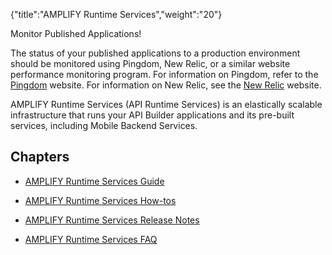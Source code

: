{"title":"AMPLIFY Runtime Services","weight":"20"} 

Monitor Published Applications!

The status of your published applications to a production environment should be monitored using Pingdom, New Relic, or a similar website performance monitoring program. For information on Pingdom, refer to the [Pingdom](https://www.pingdom.com/) website. For information on New Relic, see the [New Relic](https://newrelic.com/) website.

AMPLIFY Runtime Services (API Runtime Services) is an elastically scalable infrastructure that runs your API Builder applications and its pre-built services, including Mobile Backend Services.

## Chapters

*   [AMPLIFY Runtime Services Guide](/docs/appc/Axway_API_Builder/AMPLIFY_Runtime_Services/AMPLIFY_Runtime_Services_Guide/)
    
*   [AMPLIFY Runtime Services How-tos](/docs/appc/Axway_API_Builder/AMPLIFY_Runtime_Services/AMPLIFY_Runtime_Services_How-tos/)
    
*   [AMPLIFY Runtime Services Release Notes](/docs/appc/Axway_API_Builder/AMPLIFY_Runtime_Services/AMPLIFY_Runtime_Services_Release_Notes/)
    
*   [AMPLIFY Runtime Services FAQ](/docs/appc/Axway_API_Builder/AMPLIFY_Runtime_Services/AMPLIFY_Runtime_Services_FAQ/)